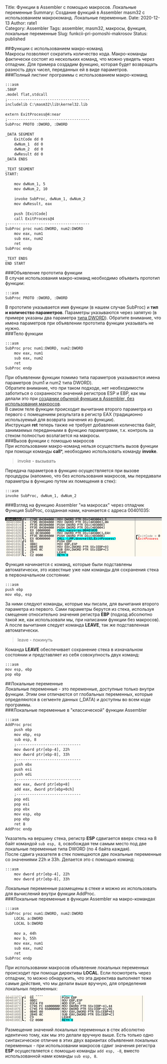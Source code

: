 Title: Функции в Assembler с помощью макросов. Локальные переменные
Summary: Создание функций в Assembler masm32 с использованием макрокоманд. Локальные переменные.
Date: 2020-12-13
Author: rate1  
Category: Assembler
Tags: assembler, masm32, макросы, функция, локальные переменные
Slug: funkcii-pri-pomoshi-makrosov
Status: published

##Функции с использованием макро-команд    
Макросы позволяют сократить количество кода. Макро-команды фактически состоят из нескольких команд, что можно увидеть через отладчик. Для примера создадим функцию, которая будет возвращать разность двух чисел, переданных ей в виде параметров.  
###Полный листинг программы с использованием макро-команд  
```
:::asm
.586P
.model flat,stdcall
;-------------------------------------
includelib C:\masm32\lib\kernel32.lib

extern ExitProcess@4:near
;-------------------------------------
SubProc PROTO :DWORD, :DWORD

_DATA SEGMENT
	ExitCode dd 0
	dwNum_1  dd 0
	dwNum_2  dd 0
	dwResult dd 0
_DATA ENDS

_TEXT SEGMENT
START:

	mov dwNum_1, 5
	mov dwNum_2, 10

	invoke SubProc, dwNum_1, dwNum_2
	mov dwResult, eax

	push [ExitCode]
	call ExitProcess@4
;-------------------------------------
SubProc proc num1:DWORD, num2:DWORD
	mov eax, num1
	sub eax, num2
	ret
SubProc endp

_TEXT ENDS
END START
```  
###Объявление прототипа функции  
В случае использования макро-команд необходимо объявить прототип функции:  
```
:::asm
SubProc PROTO :DWORD, :DWORD
```  
В прототипе указывается имя функции (в нашем случае SubProc) и **тип и количество параметров**. Параметры указываются через запятую (в примере указаны два параметра [типа DWORD]({filename}dvoichnie-chisla.md)). Обратите внимание, что имена параметров при объявлении прототипа функции указывать не нужно.  
###Тело функции  
```
:::asm
SubProc proc num1:DWORD, num2:DWORD
	mov eax, num1
	sub eax, num2
	ret
SubProc endp
```  
При объявлении функции помимо типа параметров указываются имена параметров (num1 и num2 типа DWORD).  
Обратите внимание, что при таком подходе, нет необходимости заботиться о сохранности значений регистров ESP и EBP, как мы делали это при [создании обычной функции в Assembler, без использования макросов]({filename}functions-in-assembler.md).  
В самом теле функции происходит вычитание второго параметра из первого с помещением результата в регистр EAX (традиционно используемый для возврата значения из функции).  
Инструкция **ret** теперь также не требует добавления количества байт, занимаемых переданными в функцию параметрами, т.к. контроль за стеком полностью возлагается на макросы.  
###Вызов функции с помощью макросов  
При использовании макро-команд нельзя осуществить вызов функции при помощи команды **call***, необходимо использовать команду **invoke**.  

>invoke - вызывать  

Передача параметров в функцию осуществляется при вызове процедуры (напомню, что без использования макросов, мы передавали параметры в функцию путем их помещения в стек):  
```
:::asm
invoke SubProc, dwNum_1, dwNum_2
```  
###Взгляд на функцию Assembler "на макросах" через отладчик  
Функция SubProc, созданная нами, начинается с адреса 00401035:  

![Функция с использованием макро-команд в отладчике](/images/macro-function.jpg "Функция на Assembler с использованием макросов")  

Функция начинается с команд, которые были подставлены автоматически, это известные уже нам команды для сохранения стека в первоначальном состоянии:  
```
:::asm
push ebp
mov ebp, esp
```  
За ними следуют команды, которые мы писали, для вычитания второго параметра из первого. Сами параметры берутся из стека, используя смещение относительно значения регистра **EBP** (подход абсолютно такой же, как использовали мы, при написании функции без макросов).  
А после вычитания следует команда **LEAVE**, так же подставленная автоматически.  

>leave - покинуть  

Команда **LEAVE** обеспечивает сохранение стека в изначальном состоянии и представляет из себя совокупность двух команд:
```
:::asm
mov esp, ebp
pop ebp
```  
##Локальные переменные  
Локальные переменные - это переменные, доступные только внутри функции. Этим они отличаются от глобальных переменных, которые определяются в сегменте данных (_DATA) и доступны во всем коде программы.  
###Локальные переменные в "классической" функции Assembler  
```
:::asm
AddProc proc
	push ebp
	mov ebp, esp
	sub esp, 8
	;-----------------------------
	mov dword ptr[ebp-4], 22h
	mov dword ptr[ebp-8], 33h
	;-----------------------------
	push ebx
	push esi
	push edi
	;-----------------------------
	mov eax, dword ptr[ebp+8]
	add eax, dword ptr[ebp+0ch]
	;-----------------------------
	pop edi
	pop esi
	pop ebx
	mov esp, ebp
	pop ebp
	ret 8
AddProc endp
```  
Указатель на вершину стека, регистр **ESP** сдвигается вверх стека на 8 байт командой ```sub esp, 8```, освобождая тем самым место под две локальные переменные типа DWORD (по 4 байта каждая).  
После сдвига указателя в стек помещаются две локальные переменные со значениями 22h и 33h. Делается это с помощью команд:  
```
:::asm
	mov dword ptr[ebp-4], 22h
	mov dword ptr[ebp-8], 33h
```  
Локальные переменные размещены в стеке и можно их использовать для вычислений внутри функции AddProc.  
###Локальные переменные в функции Assembler на макро-командах  
```
:::asm
SubProc proc num1:DWORD, num2:DWORD
	LOCAL a:DWORD
	LOCAL b:DWORD

	mov a, 44h
	mov b, 55h
	mov eax, num1
	sub eax, num2
	ret
SubProc endp
```  
При использовании макросов объявление локальных переменных происходит при помощи директивы **LOCAL**. Если посмотреть через отладчик, то можно обнаружить, что эта директива выполняет теже самые действия, что мы делали выше вручную, для определения локальных переменных:  

![Локальные переменные, объявленные через макрос LOCAL](/images/local-variables.jpg "Локальные переменные, объявленные через макрос LOCAL, взгляд через отладчик")  

Размещение значений локальных переменных в стек абсолютно идентично тому, как мы это делали вручную выше. Есть только одно синтаксическое отличие в этих двух вариантах объявления локальных переменных - при использовании макросов сдвиг значения регистра **ESP** осуществляется с помощью команды ```add esp, -8```, вместо использованной нами команды ```sub esp, 8```.  
